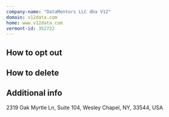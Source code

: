 ```yaml
---
company-name: "DataMentors LLC dba V12"
domain: v12data.com
home: www.v12data.com
vermont-id: 352722
---
```

## How to opt out




## How to delete




## Additional info




2319 Oak Myrtle Ln, Suite 104, Wesley Chapel, NY, 33544, USA













